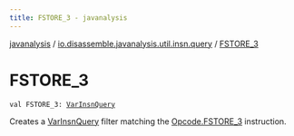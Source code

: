 ```yaml
---
title: FSTORE_3 - javanalysis
---
```


[javanalysis](../index.html) / [io.disassemble.javanalysis.util.insn.query](index.html) / [FSTORE_3](./-f-s-t-o-r-e_3.html)

# FSTORE_3

`val FSTORE_3: `[`VarInsnQuery`](-var-insn-query/index.html)

Creates a [VarInsnQuery](-var-insn-query/index.html) filter matching the [Opcode.FSTORE_3](#) instruction.

